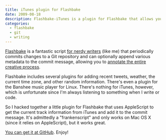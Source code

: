 ```yaml
---
title: iTunes plugin for Flashbake
date: 2009-08-18
description: Flashbake-iTunes is a plugin for Flashbake that allows you to include information for the current track in the periodic git commit message.
categories: 
  - flashbake
  - git
  - writing
---
```



[Flashbake](https://github.com/cmdln/flashbake "Home - flashbake - GitHub") is a fantastic script [for nerdy writers](http://lifehacker.com/5232049/flashbake-automates-version-control-for-nerdy-writers "Flashbake Automates Version Control for (Nerdy) Writers - Downloads - Lifehacker") (like me) that periodically commits changes to a Git repository and can optionally append various metadata to the commit message, allowing you to [annotate the entire creative process](http://www.boingboing.net/2009/02/13/flashbake-free-versi.html "Flashbake: Free version-control for writers using git - Boing Boing").

Flashbake includes several plugins for adding recent tweets, weather, the current time zone, and other random information. There's even a plugin for the Banshee music player for Linux. There's nothing for iTunes, however, which is unfortunate since I'm always listening to something when I write or code.

So I hacked together a little plugin for Flashbake that uses AppleScript to get the current track information from iTunes and add it to the commit message. It's admittedly a "frankenscript" and only works on Mac OS X (since it relies on AppleScript), but it works great. 

[You can get it at GitHub](http://github.com/andrewheiss/Flashbake-iTunes/ "andrewheiss's Flashbake-iTunes at master - GitHub"). Enjoy!
